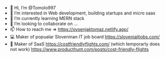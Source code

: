 - 👋 Hi, I’m @Tomolo997
- 👀 I’m interested in Web development, building startups and micro saas
- 🌱 I’m currently learning MERN stack
- 💞️ I’m looking to collaborate on ...
- 📫 How to reach me => https://ovsenjaktomaz.netlify.app/ 
- 💻 Maker of popualar Sloveninan IT job board https://sloveniaitjobs.com/ 
- 🛫 Maker of SaaS https://costfriendlyflights.com/ (which temporarly does not work) https://www.producthunt.com/posts/cost-friendly-flights

<!---
Tomolo997/Tomolo997 is a ✨ special ✨ repository because its `README.md` (this file) appears on your GitHub profile.
You can click the Preview link to take a look at your changes.
--->
